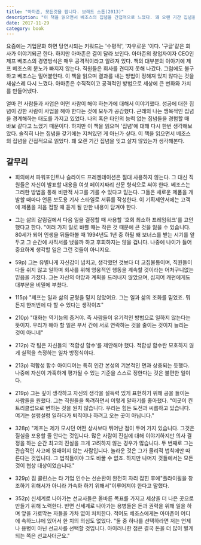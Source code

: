 ```yaml
---
title: "아마존, 모든것을 팝니다. 브래드 스톤(2013)"
description: "이 책을 읽으면서 베조스의 집념을 간접적으로 느꼈다. 꽤 오랜 기간 집념을 잊고 살지 않았는가 생각해본다."
date: 2017-11-29
category: book
---
```


요즘에는 기업문화 하면 당연시되는 키워드는 '수평적', '자유로운 '이다.  '구글'같은 회사가 이야기되곤 한다. 하지만 아마존은 결이 달라 보인다. 아마존의 창업자이자 CEO인 제프 베조스의 경영방식은 매우 공격적이라고 알려져 있다. 책의 대부분의 이야기에 제프 베조스의 분노가 빠지지 않는다. 직원들은 회사를 견디지 못해 나갔다. 그럼에도 불구하고 베조스는 밀어붙인다. 이 책을 읽으며 결과를 내는 방법이 정해져 있지 않다는 것을 새삼스레 다시 느꼈다. 아마존은 수직적이고 공격적인 방법으로 세상에 큰 변화와 가치를 만들어냈다. 

얼마 전 사람들과 사업은 어떤 사람이 해야 하는가에 대해서 이야기했다. 성공에 대한 집념이 강한 사람이 사업을 해야 한다는 것에 모두가 공감했다. 근래의 나는 맹목적인 집념을 경계해하는 태도를 가지고 있었다. 나의 혹은 타인의 능력 없는 집념들을 경험할 때 바보 같다고 느꼈기 때문이다. 하지만 이 책을 읽으며 '집념'에 대해 다시 한번 생각해보았다. 솔직히 나는 집념을 갖기에는 지쳐있던 게 아닌가 싶다. 이 책을 읽으면서 베조스의 집념을 간접적으로 읽었다. 꽤 오랜 기간 집념을 잊고 살지 않았는가 생각해본다.

## 갈무리

- 회의에서 파워포인트나 슬라이드 프레젠테이션은 절대 사용하지 않는다. 그 대신 직원들은 자신이 발표할 내용을 여섯 페이지짜리 산문 형식으로 써야 한다. 베조스는 그러한 방법을 통해 비판적 사고를 기를 수 있다고 믿는다. 그들은 새로운 제품을 개발할 때마다 언론 보도용 기사 스타일로 서류를 작성한다. 이 기획제안서에는 고객에 제품을 처음 접할 때 듣게 될 만한 내용이 담겨야 한다.

- 그는 삶의 갈림길에서 다음 일을 결정할 때 사용할 '호회 최소하 프레임워크'를 고안했다고 한다. "여러 가지 일로 바쁠 때는 작은 것 때문에 큰 것을 잃을 수 있습니다. 80세가 되어 인생을 뒤돌아볼 때 1994년도 1년 중 하필 왜 보너스를 받는 시기를 앞두고 그 순간에 사직서를 냈을까 하고 후회하지는 않을 겁니다. 나중에 나이가 들어 중요하게 생각할 일은 그런 것들이 아니지요.

- 59p) 그는 유별나게 자신감이 넘치고, 생각했던 것보다 더 고집불통이며, 직원들이 다들 쉬지 않고 일하며 회사를 위해 영웅적인 행동을 계속할 것이라는 어처구니없는 믿음을 가졌다. 그는 자신의 야망과 계획을 드러내지 않았으며, 심지어 캐펀에게도 대부분을 비밀에 부쳤다.

- 115p) "제프는 일과 삶의 균형을 믿지 않았어요. 그는 일과 삶의 조화를 믿었죠. 뭐든지 한꺼번에 다 할 수 있다는 생각이죠"

- 210p) "대화는 역기능의 증거야. 즉 사람들이 유기적인 방법으로 일하지 않는다는 뜻이지. 우리가 해야 할 일은 부서 간에 서로 연락하는 것을 줄이는 것이지 늘리는 것이 아니네"

- 212p) 각 팀은 자신들의 '적합성 함수'를 제안해야 했다. 적합성 함수란 모호하지 않게 실적을 측정하는 일차 방정식이다.

- 213p) 적합성 함수 아이디어는 특히 인간 본성의 기본적인 면과 상충되는 듯했다. 나중에 자신이 가혹하게 평가될 수 있는 기준을 스스로 정한다는 것은 불편한 일이다. 

- 219p) 그는 깊이 생각하고 자신의 생각을 설득력 있게 표현하기 위해 공을 들이는 사람들을 원했다. 그는 직원들을 독려하면서 이렇게 말하기를 좋아했다. "이곳이 컨트리클럽으로 변하는 것을 원치 않습니다. 우리는 힘든 도전과 씨름하고 있습니다. 여기는 설렁설렁 일하다가 퇴직이나 하려고 오는 곳이 아닙니다." 

- 328p) "제프는 제가 모시던 어떤 상사보다 뛰어난 점이 두어 가지 있습니다. 그것은 질실을 포용할 줄 안다는 것입니다. 많은 사람이 진실에 대해 이야기하지만 의사 결정을 하는 순간 최고의 진실을 크게 고려하지 않는 경우가 많습니다. 두 번째로 그는 관습적인 사고에 얽매이지 않는 사람입니다. 놀라운 것은 그가 물리적 법칙에만 따른다는 것입니다. 그 법칙들이야 그도 바꿀 수 없죠. 하지만 나머지 것들에서는 모든 것이 협상 대상이었습니다." 

- 329p) 짐 콜린스는 타 기업 인수는 선순환이 완전히 자리 잡힌 후에"플라이휠을 창조하기 위해서가 아니라 가속화 하기 위해서"이루어져야 한다고 말했다.

- 352p) 신세계로 나아가는 선교사들은 올바른 목표를 가지고 세상을 더 나은 곳으로 만들기 위해 노력한다. 반면 신세계로 나아가는 용병들은 돈과 권력을 위해 일을 하며 앞을 가로막는 자들을 가차 없이 처치한다. 적어도 베조스에게는 아마존이 어디에 속하느냐에 있어서 한 치의 의심도 없었다. "둘 중 하나를 선택하라면 저는 언제나 용병이 아닌 선교사를 선택할 것입니다. 아이러니한 점은 결국 돈을 더 많이 벌게 되는 쪽은 선교사더군요."
